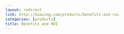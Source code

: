```yaml
---
layout: redirect
link: http://kaazing.com/products/benefits-and-roi
categories: [products]
title: Benefits and ROI
---
```

